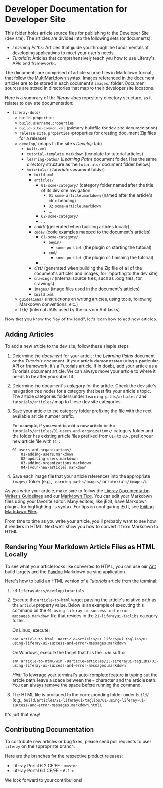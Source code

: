 # Developer Documentation for Developer Site

This folder holds article source files for publishing to the Developer Site (dev
site). The articles are divided into the following sets (or documents):

- *Learning Paths:* Articles that guide you through the fundamentals of
developing applications to meet your user's needs.
- *Tutorials:* Articles that comprehensively teach you how to use Liferay's
APIs and frameworks.

The documents are comprised of article source files in Markdown format,
that follow the
[MultiMarkdown](http://fletcher.github.com/peg-multimarkdown/mmd-manual.pdf)
syntax. Images referenced in the document articles are to be stored in each
document's `images/` folder. Document sources are stored in directories that map
to their developer site locations.

Here is a summary of the *liferay-docs* repository directory structure, as it
relates to dev site documentation:

- `liferay-docs/`
    - `build.properties`
    - `build.username.properties`
    - `build-site-common.xml` (primary buildfile for dev site documentation)
    - `release-site.properties` (properties for creating document Zip files for
    a release) 
    - `develop/` (maps to the site's *Develop* tab)
        - `build.xml`
        - `tutorial-template.markdown` (template for tutorial articles)
        - `learning-paths/` (*Learning Paths* document folder. Has the same
        directory structure as the `tutorials/` document folder below.)  
        - `tutorials/` (*Tutorials* document folder)  
            - `build.xml`
            - `articles/` 
                - `01-some-category/` (category folder named after the title of
                its dev site navigation) 
                    - `01-some-article.markdown` (named after the article's `<h1>` heading)
                    - `02-some-article.markdown`
                    - ...
                - `02-some-category/`
                - ...
            - *build/* (generated when building articles locally)
            - `code/` (code examples mapped to the document's articles) 
                - `01-some-category/`
                    - `begin/`
                        - `some-portlet` (the plugin on starting the tutorial)
                    - `end/`
                        - `some-portlet` (the plugin on finishing the tutorial)
                - ...
            - *dist/* (generated when building the Zip file of all of the
            document's articles and images, for importing to the dev site) 
            - `drawings/` (internal source files, such as .odg files, for drawings)
            - `images/` (image files used in the document's articles)
            - `build.xml`
    - `guidelines/` (instructions on writing articles, using tools, following
    Markdown conventions, etc.) 
    - `lib/` (internal JARs used by the custom Ant tasks)

Now that you know the "lay of the land", let's learn how to add new articles.

## Adding Articles

To add a new article to the dev site, follow these simple steps:

1.  Determine the *document* for your article: the *Learning Paths* document or
the *Tutorials* document. If your article demonstrates using a particular API or
framework, it's a Tutorials article. If in doubt, add your article as a
Tutorials document article. We can always move your article to where it needs to
be after you submit it. 

2.  Determine the document's *category* for the article. Check the dev site's
navigation tree nodes for a category that best fits your article's topic. The
article categories folders under `learning-paths/articles/` and
`tutorials/articles/` map to these dev site categories. 

3.  Save your article to the category folder prefixing the file with the next
available article number prefix. 

    For example, if you want to add a new article to the
    `tutorials/articles/01-users-and-organizations/` category folder and the
    folder has existing article files prefixed from `01-` to 
    `03-`, prefix your new article file with `04-`:

    ```
    01-users-and-organizations/
        01-adding-users.markdown
        02-updating-users.markdown
        03-adding-organizations.markdown
        04-[your-new-article].markdown
    ```
4.  Save each image file that your article references into the appropriate
`images/` folder (e.g., `learning-paths/images/` or `tutorials/images/`). 

As you write your article, make sure to follow the
[Liferay Documentation Writer's Guidelines](https://github.com/liferay/liferay-docs/blob/master/guidelines/writers-guidelines.markdown)
and our
[Markdown
Tips](https://github.com/liferay/liferay-docs/blob/master/guidelines/liferay-documentation-tools.markdown#markdown-tips).
You can edit your Markdown files using your favorite editor. Many editors, like
jEdit, have Markdown plugins for highlighting its syntax. For tips on
configuring jEdit, see [Editing Markdown
Files](https://github.com/liferay/liferay-docs/blob/master/guidelines/liferay-documentation-tools.markdown#editing-markdown-files). 

From time to time as you write your article, you'll probably want to see how it
renders in HTML. Next we'll show you how to convert it from Markdown to HTML. 

## Rendering Your Markdown Article Files as HTML Locally 

To see what your article looks like converted to HTML, you can use our
[Ant](http://ant.apache.org/bindownload.cgi) build targets and the
[Pandoc](https://github.com/liferay/liferay-docs/blob/master/guidelines/liferay-documentation-tools.markdown#installing-pandoc)
Markdown parsing application. 

Here's how to build an HTML version of a *Tutorials* article from the terminal:

1. `cd liferay-docs/develop/tutorials`

2.  Execute the `article-to-html` target passing the article's relative path as the
`article` property value. Below is an example of executing this command on the
`01-using-liferay-ui-success-and-error-messages.markdown` file that resides in
the `21-liferayui-taglibs` category folder. 

    On Linux, execute:

    ```
    ant article-to-html -Darticle=articles/21-liferayui-taglibs/01-using-liferay-ui-success-and-error-messages.markdown
    ```
    
    On Windows, execute the target that has the `-win` suffix:

    ```
    ant article-to-html-win -Darticle=articles/21-liferayui-taglibs/01-using-liferay-ui-success-and-error-messages.markdown
    ```

    *Hint:* To leverage your terminal's auto-complete feature in typing out the
    article path, leave a space between the `=` character and the article path.
    You can always remove the space before running the command. 

3.  The HTML file is produced to the corresponding folder under `build/` (e.g.,
`build/articles/21-liferayui-taglibs/01-using-liferay-ui-success-and-error-messages.markdown.html`).

It's just that easy!

## Contributing Documentation

To contribute new articles or bug fixes, please send pull requests to user
`liferay` on the appropriate branch.  

Here are the branches for the respective product releases:

- Liferay Portal 6.2 CE/EE - `master`
- Liferay Portal 6.1 CE/EE - `6.1.x`

We look forward to your contributions!

